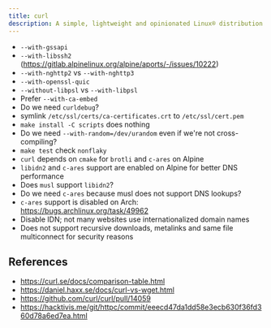 ```yaml
---
title: curl
description: A simple, lightweight and opinionated Linux® distribution based on musl libc and toybox
---
```


- `--with-gssapi`
- `--with-libssh2` (https://gitlab.alpinelinux.org/alpine/aports/-/issues/10222)
- `--with-nghttp2` vs `--with-nghttp3`
- `--with-openssl-quic`
- `--without-libpsl` vs `--with-libpsl`
- Prefer `--with-ca-embed`
- Do we need `curldebug`?
- symlink `/etc/ssl/certs/ca-certificates.crt` to `/etc/ssl/cert.pem`
- `make install -C scripts` does nothing
- Do we need `--with-random=/dev/urandom` even if we're not cross-compiling?
- `make test` check `nonflaky`
- `curl` depends on `cmake` for `brotli` and `c-ares` on Alpine
- `libidn2` and `c-ares` support are enabled on Alpine for better DNS performance
- Does `musl` support `libidn2`?
- Do we need `c-ares` because musl does not support DNS lookups?
- `c-ares` support is disabled on Arch: https://bugs.archlinux.org/task/49962
- Disable IDN; not many websites use internationalized domain names
- Does not support recursive downloads, metalinks and same file multiconnect for security reasons

## References
- https://curl.se/docs/comparison-table.html
- https://daniel.haxx.se/docs/curl-vs-wget.html
- https://github.com/curl/curl/pull/14059
- https://hacktivis.me/git/httpc/commit/eeecd47da1dd58e3ecb630f36fd360d78a6ed7ea.html

